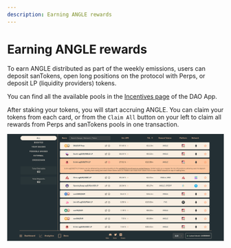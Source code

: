 ```yaml
---
description: Earning ANGLE rewards
---
```


# Earning ANGLE rewards

To earn ANGLE distributed as part of the weekly emissions, users can deposit sanTokens, open long positions on the protocol with Perps, or deposit LP (liquidity providers) tokens. 

You can find all the available pools in the [Incentives page](https://dao.angle.money/#/stake) of the DAO App. 

After staking your tokens, you will start accruing ANGLE. You can claim your tokens from each card, or from the `Claim All` button on your left to claim all rewards from Perps and sanTokens pools in one transaction. 

![Incentives](../.gitbook/assets/incentives.png)

